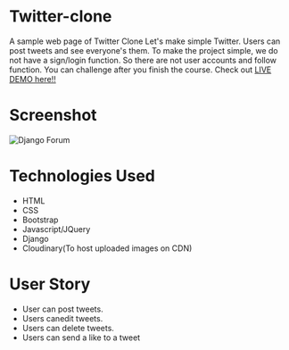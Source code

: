 # Twitter-clone
A sample web page of Twitter Clone Let's make simple Twitter. Users can post tweets and see everyone's them. To make the project simple, we do not have a sign/login function. So there are not user accounts and follow function. You can challenge after you finish the course.
Check out [LIVE DEMO here!!]( https://twitter-clone-kyerstin.herokuapp.com/ )
# Screenshot
 ![Django Forum](https://user-images.githubusercontent.com/80643320/151738192-a67fe281-72e1-43ab-88ff-247a758114e4.png)

# Technologies Used
* HTML
* CSS
* Bootstrap
* Javascript/JQuery
* Django
* Cloudinary(To host uploaded images on CDN)
# User Story
* User can post tweets.
* Users canedit tweets.
* Users can delete tweets.
* Users can send a like to a tweet

